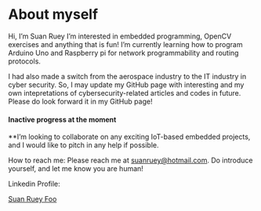 # About myself

Hi, I’m Suan Ruey
I’m interested in embedded programming, OpenCV exercises and anything that is fun!
I’m currently learning how to program Arduino Uno and Raspberry pi for network programmability and routing protocols.

I had also made a switch from the aerospace industry to the IT industry in cyber security.
So, I may update my GitHub page with interesting and my own intepretations of cybersecurity-related articles and codes in future.
Please do look forward it in my GitHub page!

#### Inactive progress at the moment
**I’m looking to collaborate on any exciting IoT-based embedded projects, and I would like to pitch in any help if possible.

How to reach me: Please reach me at suanruey@hotmail.com. Do introduce yourself, and let me know you are human!

Linkedin Profile:
<div class="badge-base LI-profile-badge" data-locale="en_US" data-size="medium" data-theme="light" data-type="VERTICAL" data-vanity="suan-ruey-foo-489bb923" data-version="v1"><a class="badge-base__link LI-simple-link" href="https://sg.linkedin.com/in/suan-ruey-foo-489bb923?trk=profile-badge">Suan Ruey Foo</a></div>
              

<!---
suanruey/suanruey is a ✨ special ✨ repository because its `README.md` (this file) appears on your GitHub profile.
You can click the Preview link to take a look at your changes.
--->
